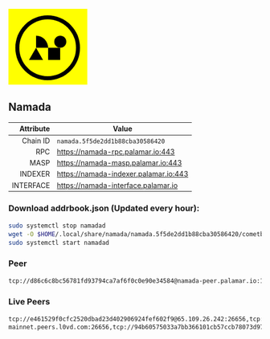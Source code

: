 ![Logo](https://raw.githubusercontent.com/Pa1amar/mainnets/refs/heads/main/namada/logo.png)
## Namada
| Attribute | Value |
|----------:|-------|
| Chain ID         | `namada.5f5de2dd1b88cba30586420` |
| RPC  | https://namada-rpc.palamar.io:443 |
| MASP  | https://namada-masp.palamar.io:443 |
| INDEXER | https://namada-indexer.palamar.io:443 |
| INTERFACE | https://namada-interface.palamar.io |

### Download addrbook.json (Updated every hour):
```bash
sudo systemctl stop namadad
wget -O $HOME/.local/share/namada/namada.5f5de2dd1b88cba30586420/cometbft/config/addrbook.json https://storage.palamar.io/mainnet/namada/addrbook.json
sudo systemctl start namadad
```
### Peer
```bash
tcp://d86c6c8bc56781fd93794ca7af6f0c0e90e34584@namada-peer.palamar.io:16656
```






















































































































































































































































































































































































































































































































































































































































































































































































































































































































































































































































































































### Live Peers
```
tcp://e461529f0cfc2520dbad23d402906924fef602f9@65.109.26.242:26656,tcp://a8187523daabbc053ec992cde9975f65a085da25@46.4.29.231:5000,tcp://5a7f398e1517fd661689449971a4ec26dd0bea5e@80.241.215.77:26656,tcp://7b2fcfb157212fe24797153b8dc30e05285285f4@212.83.33.148:26602,tcp://04affb50117ef548cbf7d1ddb1e6416dec0645ae@65.108.75.179:14656,tcp://d5a2383cdcdde08149f809e7e98ab37b03f5444d@namada-mainnet.peers.l0vd.com:26656,tcp://94b60575033a7bb366101cb57ccb78073d97a446@167.235.35.48:26656,tcp://96f7945f9470faacce66888d798bf1f131913b6c@62.210.95.44:26656,tcp://509f1e843cf881650a4151aa804ddd7a7188e88f@195.201.197.246:32656,tcp://ebc272824924ea1a27ea3183dd0b9ba713494f83@185.16.39.158:26656
```
